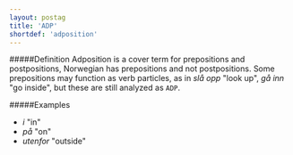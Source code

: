 ```yaml
---
layout: postag
title: 'ADP'
shortdef: 'adposition'
---
```

#####Definition
Adposition is a cover term for prepositions and postpositions, Norwegian has prepositions and not postpositions.
Some prepositions may function as verb particles, as in *slå opp* "look up", *gå inn* "go inside", but these are still analyzed as `ADP`.

#####Examples
* *i* "in"
* *på* "on"
* *utenfor* "outside"
<!-- Interlanguage links updated Út zář 29 20:22:56 CEST 2020 -->
